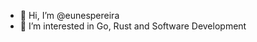 - 👋 Hi, I’m @eunespereira
- 👀 I’m interested in Go, Rust and Software Development

<!---
eunespereira/eunespereira is a ✨ special ✨ repository because its `README.md` (this file) appears on your GitHub profile.
You can click the Preview link to take a look at your changes.
--->
